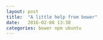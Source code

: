 ```yaml
---
layout: post
title:  "A little help from bower"
date:   2016-02-08 13:30
categories: bower npm ubuntu
---
```

